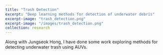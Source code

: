 ```yaml
---
title: "Trash Detection"
excerpt: "Deep learning methods for detection of underwater debris"
excerpt-image: "trash_detection.png"
excerpt-image: "/images/trash_detection.png"
collection: research
---
```

Along with Jungseok Hong, I have done some work exploring methods for detecting underwater trash using AUVs.
